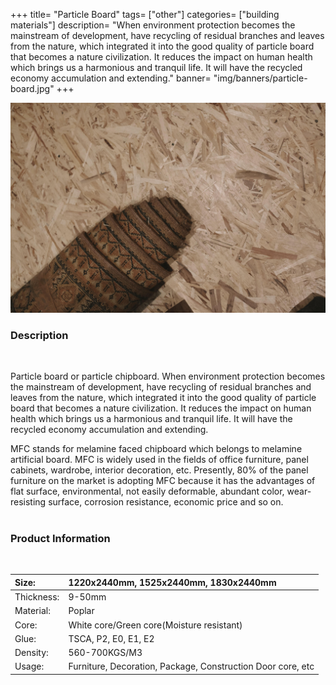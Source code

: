 +++
title= "Particle Board"
tags= ["other"]
categories= ["building materials"]
description= "When environment protection becomes the mainstream of development, have recycling of residual branches and leaves from the nature, which integrated it into the good quality of particle board that becomes a nature civilization. It reduces the impact on human health which brings us a harmonious and tranquil life. It will have the recycled economy accumulation and extending."
banner= "img/banners/particle-board.jpg"
+++

![](/img/banners/particle-board.jpg)

### Description
<br /> 

Particle board or particle chipboard. When environment protection becomes the mainstream of development, have recycling of residual branches and leaves from the nature, which integrated it into the good quality of particle board that becomes a nature civilization. It reduces the impact on human health which brings us a harmonious and tranquil life. It will have the recycled economy accumulation and extending. 

MFC stands for melamine faced chipboard which belongs to melamine artificial board. MFC is widely used in the fields of office furniture, panel cabinets, wardrobe, interior decoration, etc. Presently, 80% of the panel furniture on the market is adopting MFC because it has the advantages of flat surface, environmental, not easily deformable, abundant color, wear-resisting surface, corrosion resistance, economic price and so on.
<br /> 
<br /> 

### Product Information

<br /> 

|Size:|1220x2440mm, 1525x2440mm, 1830x2440mm|
|:--|:---|
|Thickness:|9-50mm|
|Material: |Poplar|
|Core:| White core/Green core(Moisture resistant)|
|Glue:|TSCA, P2, E0, E1, E2|
|Density:|560-700KGS/M3|
|Usage:|Furniture, Decoration, Package, Construction Door core, etc|